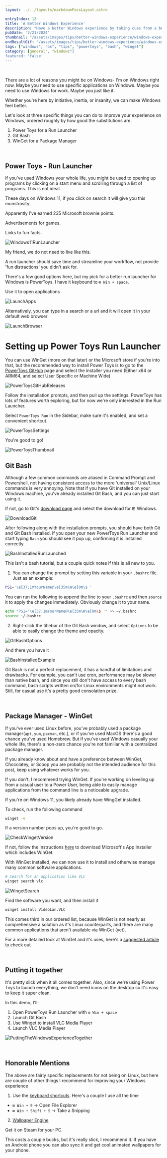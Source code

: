 ```yaml
---
layout: ../../layouts/markdownPassLayout.astro

entryIndex: 12
title: 'A Better Windows Experience'
description: "Have a better Windows experience by taking cues from a better OS"
pubDate: '2/21/2024'
thumbnail: "/assets/images/tips/better-windows-experience/windows-experience-thumbnail.png"
endResultGif: "/assets/images/tips/better-windows-experience/windows-experience-end-result.gif"
tags: ["windows", "os", "tips", "powertoys", "bash", "winget"]
category: [general", "windows"]
featured: 'false'
---
```


<br>

There are a lot of reasons you might be on Windows- I'm on Windows right now. Maybe you need to use specific applications on Windows. Maybe you need to use Windows for work. Maybe you just like it.

Whether you're here by initiative, inertia, or insanity, we can make Windows feel better.

Let's look at three specific things you can do to improve your experience on Windows, ordered roughly by how good the substitutions are.

1) Power Toys for a Run Launcher
2) Git Bash 
3) WinGet for a Package Manager

<br>

## Power Toys - Run Launcher

If you've used Windows your whole life, you might be used to opening up programs by clicking on a start menu and scrolling through a list of programs. This is not ideal.

These days on Windows 11, if you click on search it will give you this monstrosity.

Apparently I've earned 235 Microsoft brownie points.

Advertisements for games.

Links to fun facts.

![Windows11RunLauncher](/assets/images/tips/better-windows-experience/windows-11-run-launcher.png)

My friend, we do not need to live like this.

A run launcher should save time and streamline your workflow, not provide 'fun distractions' you didn't ask for.

There's a few good options here, but my pick for a better run launcher for Windows is PowerToys. I have it keybound to `⊞ Win + space`.

Use it to open applications 

![LaunchApps](/assets/images/tips/better-windows-experience/powertoys-launch-app.gif)

Alternatively, you can type in a search or a url and it will open it in your default web browser

![LaunchBrowser](/assets/images/tips/better-windows-experience/powertoys-launch-browser.gif)


# Setting up Power Toys Run Launcher

You can use WinGet (more on that later) or the Microsoft store if you're into that, but the recommended way to install Power Toys is to go to the <a href="https://github.com/microsoft/PowerToys?tab=readme-ov-file#via-github-with-exe-recommended" target="_blank">PowerToys GitHub</a> page and select the installer you need (Either x64 or ARM64, and select User Specific or Machine Wide)

![PowerToysGitHubReleases](/assets/images/tips/better-windows-experience/PowerToysGithub.png)

Follow the installation prompts, and then pull up the settings. PowerToys has lots of features worth exploring, but for now we're only interested in the Run Launcher.

Select `PowerToys Run` in the Sidebar, make sure it's enabled, and set a convenient shortcut. 

![PowerToysSettings](/assets/images/tips/better-windows-experience/PowerToysSettings.png)

You're good to go!

![PowerToysThumbnail](/assets/images/tips/better-windows-experience/windows-experience-thumbnail.png)

## Git Bash

Although a few common commands are aliased in Command Prompt and Powershell, not having consistent access to the more 'universal' Unix/Linux commands is very annoying. Note that if you have Git installed on your Windows machine, you've already installed Git Bash, and you can just start using it.

If not, go to Git's <a href="https://git-scm.com/downloads" target="_blank">download page</a> and select the download for ⊞ Windows.

![DownloadGit](/assets/images/tips/better-windows-experience/download-git.png)

After following along with the installation prompts, you should have both Git and Git Bash installed. If you open your new PowerToys Run Launcher and start typing `Bash` you should see it pop up, confirming it is installed correctly.

![BashInstalledRunLaunched](/assets/images/tips/better-windows-experience/bash-installed.png)

This isn't a bash tutorial, but a couple quick notes if this is all new to you.

1) You can change the prompt by setting this variable in your `.bashrc` file. Just as an example:

```bash
PS1='\e[37;1mYourName@\e[35m\W\e[0m\$ '
```

You can run the following to append the line to your `.bashrc` and then `source` it to apply the changes immediately. Obviously change it to your name.

```bash
echo "PS1='\e[37;1mYourName@\e[35m\W\e[0m\$ '" >> ~/.bashrc
source ~/.bashrc
```

2) Right-click the titlebar of the Git Bash window, and select `Options` to be able to easily change the theme and opacity.

![GitBashOptions](/assets/images/tips/better-windows-experience/git-bash-options.png)

And there you have it

![BashInstalledExample](/assets/images/tips/better-windows-experience/bash-installed-visual.png)

Git Bash is not a perfect replacement, it has a handful of limitations and drawbacks. For example, you can't use cron, performance may be slower than native bash, and since you still don't have access to every bash command, bash scripts written on/for Linux environments might not work. Still, for casual use it's a pretty good consolation prize.


<br>

## Package Manager - WinGet

If you've ever used Linux before, you've probably used a package manager(`apt`, `yum`, `pacman`, etc.), or if you've used MacOS there's a good chance you've used Homebrew. But if you've used Windows casually your whole life, there's a non-zero chance you're not familiar with a centralized package manager.

If you already know about and have a preference between WinGet, Chocolatey, or Scoop you are probably not the intended audience for this post, keep using whatever works for you.

If you don't, I recommend trying WinGet. If you're working on leveling up from a casual user to a Power User, being able to easily manage applications from the command line is a noticeable upgrade.

If you're on Windows 11, you likely already have WingGet installed.

To check, run the following command

```bash
winget -v
```

If a version number pops up, you're good to go.

![CheckWingetVersion](/assets/images/tips/better-windows-experience/winget-version.png)

If not, follow the instructions <a href="https://learn.microsoft.com/en-us/windows/package-manager/winget/" target="_blank">here</a> to download Microsoft's App Installer which includes WinGet.

With WinGet installed, we can now use it to install and otherwise manage many common software applications.

```bash
# Search for an application like VLC
winget search vlc
```
![WingetSearch](/assets/images/tips/better-windows-experience/winget-search-example.png)

Find the software you want, and then install it

```bash
winget install VideoLan.VLC
```

This comes third in our ordered list, because WinGet is not nearly as comprehensive a solution as it's Linux counterparts, and there are many common applications that aren't available via WinGet (yet).

For a more detailed look at WinGet and it's uses, here's a <a href="https://www.infoworld.com/article/3706872/intro-to-winget-microsofts-package-manager-for-windows.html">suggested article</a> to check out


<br>

## Putting it together

It's pretty slick when it all comes together. Also, since we're using Power Toys to launch everything, we don't need icons on the desktop so it's easy to keep it super clean.

In this demo, I'll: 

1) Open PowerToys Run Launcher with `⊞ Win + space`
2) Launch Git Bash
3) Use Winget to install VLC Media Player
4) Launch VLC Media Player

![PuttingTheWindowsExperienceTogether](/assets/images/tips/better-windows-experience/windows-experience-end-result.gif)


<br>

## Honorable Mentions

The above are fairly specific replacements for not being on Linux, but here are couple of other things I recommend for improving your Windows experience


1. Use the <a href="https://support.microsoft.com/en-us/windows/keyboard-shortcuts-in-windows-dcc61a57-8ff0-cffe-9796-cb9706c75eec" target="_blank">keyboard shortcuts</a>. Here's a couple I use all the time

- `⊞ Win + E`         -> Open File Explorer
- `⊞ Win + Shift + S` -> Take a Snipping
		
2. <a href="https://www.wallpaperengine.io/en" target="_blank">Wallpaper Engine</a> 

Get it on Steam for your PC. 

This costs a couple bucks, but it's really slick, I recommend it. If you have an Android phone you can also sync it and get cool animated wallpapers for your phone.

<br> 